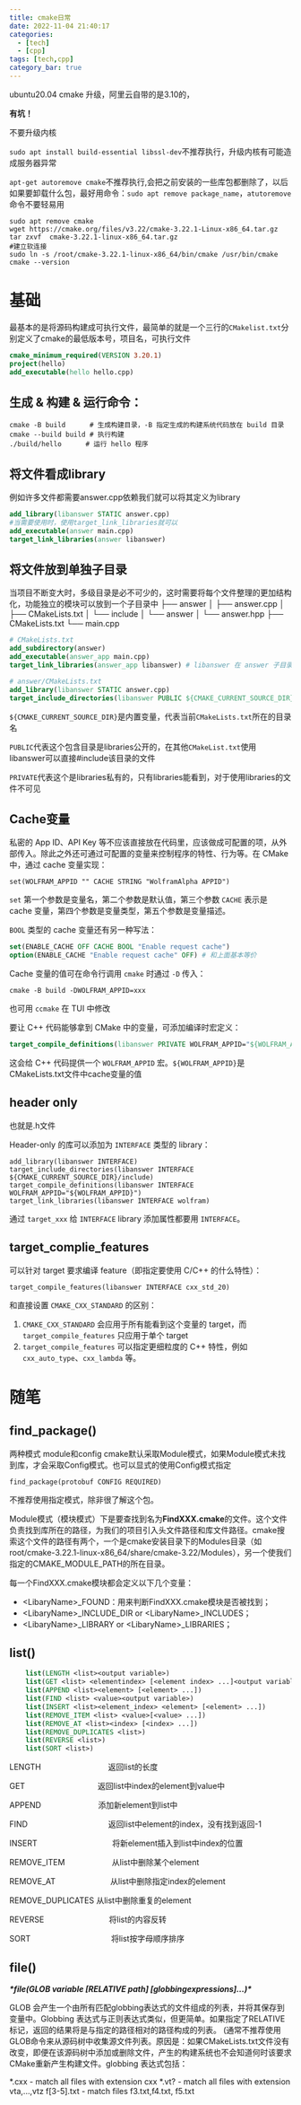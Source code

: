 ```yaml
---
title: cmake日常
date: 2022-11-04 21:40:17
categories: 
  - [tech]
  - [cpp]
tags: [tech,cpp]
category_bar: true
---
```


ubuntu20.04 cmake 升级，阿里云自带的是3.10的，

**有坑！**

不要升级内核

`sudo apt install build-essential libssl-dev`不推荐执行，升级内核有可能造成服务器异常

`apt-get autoremove cmake`不推荐执行,会把之前安装的一些库包都删除了，以后如果要卸载什么包，最好用命令：`sudo apt remove package_name`，`atutoremove`命令不要轻易用

```shell
sudo apt remove cmake
wget https://cmake.org/files/v3.22/cmake-3.22.1-Linux-x86_64.tar.gz
tar zxvf  cmake-3.22.1-linux-x86_64.tar.gz
#建立软连接
sudo ln -s /root/cmake-3.22.1-linux-x86_64/bin/cmake /usr/bin/cmake
cmake --version
```

# 基础

最基本的是将源码构建成可执行文件，最简单的就是一个三行的`CMakelist.txt`分别定义了cmake的最低版本号，项目名，可执行文件

```cmake
cmake_minimum_required(VERSION 3.20.1)
project(hello)
add_executable(hello hello.cpp)
```

## 生成 & 构建 & 运行命令：

```shell
cmake -B build      # 生成构建目录，-B 指定生成的构建系统代码放在 build 目录
cmake --build build # 执行构建
./build/hello      # 运行 hello 程序
```

## 将文件看成library

例如许多文件都需要answer.cpp依赖我们就可以将其定义为library

```cmake
add_library(libanswer STATIC answer.cpp)
#当需要使用时，使用target_link_libraries就可以
add_executable(answer main.cpp)
target_link_libraries(answer libanswer)
```

## 将文件放到单独子目录

当项目不断变大时，多级目录是必不可少的，这时需要将每个文件整理的更加结构化，功能独立的模块可以放到一个子目录中
├── answer
│  ├── answer.cpp
│  ├── CMakeLists.txt
│  └── include
│     └── answer
│        └── answer.hpp
├── CMakeLists.txt
└── main.cpp

```cmake
# CMakeLists.txt
add_subdirectory(answer)
add_executable(answer_app main.cpp)
target_link_libraries(answer_app libanswer) # libanswer 在 answer 子目录中定义

# answer/CMakeLists.txt
add_library(libanswer STATIC answer.cpp)
target_include_directories(libanswer PUBLIC ${CMAKE_CURRENT_SOURCE_DIR}/include)
```

`${CMAKE_CURRENT_SOURCE_DIR}`是内置变量，代表当前`CMakeLists.txt`所在的目录名

`PUBLIC`代表这个包含目录是libraries公开的，在其他`CMakeList.txt`使用libanswer可以直接#include该目录的文件

`PRIVATE`代表这个是libraries私有的，只有libraries能看到，对于使用libraries的文件不可见

## Cache变量

私密的 App ID、API Key 等不应该直接放在代码里，应该做成可配置的项，从外部传入。除此之外还可通过可配置的变量来控制程序的特性、行为等。在 CMake 中，通过 cache 变量实现：

`set(WOLFRAM_APPID "" CACHE STRING "WolframAlpha APPID")`

`set` 第一个参数是变量名，第二个参数是默认值，第三个参数 `CACHE` 表示是 cache 变量，第四个参数是变量类型，第五个参数是变量描述。

`BOOL` 类型的 cache 变量还有另一种写法：

```cmake
set(ENABLE_CACHE OFF CACHE BOOL "Enable request cache")
option(ENABLE_CACHE "Enable request cache" OFF) # 和上面基本等价
```

Cache 变量的值可在命令行调用 `cmake` 时通过 `-D` 传入：

```shell
cmake -B build -DWOLFRAM_APPID=xxx
```

也可用 `ccmake` 在 TUI 中修改

要让 C++ 代码能够拿到 CMake 中的变量，可添加编译时宏定义：

```cmake
target_compile_definitions(libanswer PRIVATE WOLFRAM_APPID="${WOLFRAM_APPID}")
```

这会给 C++ 代码提供一个 `WOLFRAM_APPID` 宏。`${WOLFRAM_APPID}`是CMakeLists.txt文件中cache变量的值

## header only

也就是.h文件

Header-only 的库可以添加为 `INTERFACE` 类型的 library：

```
add_library(libanswer INTERFACE)
target_include_directories(libanswer INTERFACE ${CMAKE_CURRENT_SOURCE_DIR}/include)
target_compile_definitions(libanswer INTERFACE WOLFRAM_APPID="${WOLFRAM_APPID}")
target_link_libraries(libanswer INTERFACE wolfram)
```

通过 `target_xxx` 给 `INTERFACE` library 添加属性都要用 `INTERFACE`。

## target_complie_features

可以针对 target 要求编译 feature（即指定要使用 C/C++ 的什么特性）：

```
target_compile_features(libanswer INTERFACE cxx_std_20)
```

和直接设置 `CMAKE_CXX_STANDARD` 的区别：

1. `CMAKE_CXX_STANDARD` 会应用于所有能看到这个变量的 target，而 `target_compile_features` 只应用于单个 target
2. `target_compile_features` 可以指定更细粒度的 C++ 特性，例如 `cxx_auto_type`、`cxx_lambda` 等。

# 随笔

## find_package()

两种模式 module和config cmake默认采取Module模式，如果Module模式未找到库，才会采取Config模式。也可以显式的使用Config模式指定

`find_package(protobuf CONFIG REQUIRED)`

不推荐使用指定模式，除非很了解这个包。

 Module模式（模块模式）下是要查找到名为**FindXXX.cmake**的文件。这个文件负责找到库所在的路径，为我们的项目引入头文件路径和库文件路径。cmake搜索这个文件的路径有两个，一个是cmake安装目录下的Modules目录（如root/cmake-3.22.1-linux-x86_64/share/cmake-3.22/Modules），另一个使我们指定的CMAKE_MODULE_PATH的所在目录。

每一个FindXXX.cmake模块都会定义以下几个变量：

- \<LibaryName>_FOUND：用来判断FindXXX.cmake模块是否被找到；
- \<LibaryName>\_INCLUDE_DIR or \<LibaryName>_INCLUDES；
- \<LibaryName>\_LIBRARY or \<LibaryName>\_LIBRARIES；

## list()

```cmake
	list(LENGTH <list><output variable>)
    list(GET <list> <elementindex> [<element index> ...]<output variable>)
    list(APPEND <list><element> [<element> ...])
    list(FIND <list> <value><output variable>)
    list(INSERT <list><element_index> <element> [<element> ...])
    list(REMOVE_ITEM <list> <value>[<value> ...])
    list(REMOVE_AT <list><index> [<index> ...])
    list(REMOVE_DUPLICATES <list>)
    list(REVERSE <list>)
    list(SORT <list>)
```

LENGTH　　　　  　　　　 返回list的长度

GET　　　　　　   　　　返回list中index的element到value中

APPEND　　　　   　　　添加新element到list中

FIND　　　　　　  　　　　返回list中element的index，没有找到返回-1

INSERT 　　　　　　　　　 将新element插入到list中index的位置

REMOVE_ITEM　　　　　　从list中删除某个element

REMOVE_AT　　　　　　　从list中删除指定index的element

REMOVE_DUPLICATES    从list中删除重复的element

REVERSE 　　　　　　　　将list的内容反转

SORT 　　　　　　　　　　将list按字母顺序排序

## file()

***\*file(GLOB variable [RELATIVE path] [globbingexpressions]...)\****

GLOB 会产生一个由所有匹配globbing表达式的文件组成的列表，并将其保存到变量中。Globbing 表达式与正则表达式类似，但更简单。如果指定了RELATIVE 标记，返回的结果将是与指定的路径相对的路径构成的列表。 (通常不推荐使用GLOB命令来从源码树中收集源文件列表。原因是：如果CMakeLists.txt文件没有改变，即便在该源码树中添加或删除文件，产生的构建系统也不会知道何时该要求CMake重新产生构建文件。globbing 表达式包括：

  *.cxx   - match all files with extension cxx
  *.vt?   - match all files with extension vta,...,vtz
  f[3-5].txt - match files f3.txt,f4.txt, f5.txt
